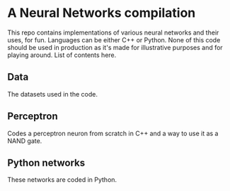 # A Neural Networks compilation

This repo contains implementations of various neural networks and their uses, for fun. Languages can be either C++ or Python. None of this code should be used in production as it's made for illustrative purposes and for playing around. List of contents here.

## Data

The datasets used in the code.

## Perceptron

Codes a perceptron neuron from scratch in C++ and a way to use it as a NAND gate.

## Python networks

These networks are coded in Python.
